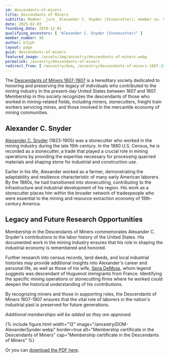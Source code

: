 ```yaml
---
id: descendants-of-miners
title: Descendants of Miners
subtitle: Member _jure_ Alexander C. Snyder (Stonecutter); member no. 96
date: 2025-02-03
founding_date: 2019-12-01
qualifying_ancestors: [ "Alexander C. Snyder (Stonecutter)" ]
member_number: 96
author: k3jph
layout: page
guid: descendants-of-miners
featured_image: /assets/img/ancestry/descendants-of-miners.webp
permalink: /ancestry/descendants-of-miners
redirect_from: [ /ancestry/dom, /ancestry/descendants-of-miners-1607-1907 ]
---
```


The [Descendants of Miners 1607-1907](https://www.descendantsofminers.org/) is a
hereditary society dedicated to  honoring and preserving the legacy of
individuals who contributed to the mining industry in the present-day  United
States between 1607 and 1907. Membership in this society recognizes the
descendants of those who worked in mining-related fields, including miners,
stonecutters, freight train workers servicing mines, and those involved in the
mercantile economy of mining communities.

## Alexander C. Snyder

[Alexander C. Snyder](https://www.wikitree.com/wiki/Snyder-19408) (1823-1905)
was a stonecutter who worked in the mining industry during the late 19th
century. In the 1880 U.S. Census, he is recorded as a stonecutter, a trade that
played a crucial role in mining operations by providing the expertise necessary
for processing quarried materials and shaping stone for industrial and
construction use. 

Earlier in his life, Alexander worked as a farmer, demonstrating the
adaptability and resilience characteristic of many early American laborers. By
the 1880s, he had transitioned into stonecutting, contributing to the
infrastructure and industrial development of his region. His work as a
stonecutter places him within the broader network of tradespeople who were
essential to the mining and resource extraction economy of 19th-century America.

## Legacy and Future Research Opportunities

Membership in the Descendants of Miners commemorates Alexander C. Snyder's
contributions to the labor history of the United States. His documented work in
the mining industry ensures that his role in shaping the industrial economy is
remembered and honored. 

Further research into census records, land deeds, and local industrial histories
may provide additional insights into Alexander's career and personal life, as
well as those of his wife, [Sena
DeMoss](https://www.wikitree.com/wiki/DeMoss-870), whom legend suggests was
descendant of Huguenot immigrants from France. Identifying the specific mining
operations or stonecutting firms where he worked could deepen the historical
understanding of his contributions.

By recognizing miners and those in supporting roles, the Descendants of Miners
1607-1907 ensures that the vital role of laborers in the nation's industrial
past is preserved for future generations.

*Additional memberships will be added as they are approved.*

{% include figure.html width="12"
   image="/ancestry/DOM-AlexanderSynder.webp" border=true
   alt="Membership certificate in the Descendants of Miners"
   cap="Membership certificate in the Descendants of Miners" %}
   
Or you can [download the PDF here](/assets/docs/ancestry/DOM-AlexanderSynder.pdf).

